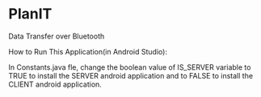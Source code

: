 # PlanIT
Data Transfer over Bluetooth

How to Run This Application(in Android Studio):

In Constants.java fle, change the boolean value of IS_SERVER variable to TRUE to install the SERVER android application 
and to FALSE to install the CLIENT android application.
